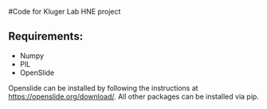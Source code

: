 #Code for Kluger Lab HNE project

## Requirements:

* Numpy
* PIL
* OpenSlide

Openslide can be installed by following the instructions at https://openslide.org/download/.  All
other packages can be installed via pip.


